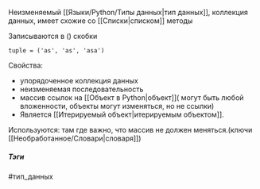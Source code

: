 Неизменяемый [[Языки/Python/Типы данных|тип данных]], коллекция данных, имеет схожие со [[Списки|списком]] методы

Записываются в () скобки
```
tuple = ('as', 'as', 'asa')

```

Свойства:
- упорядоченное коллекция данных
- неизменяемая последовательность
- массив ссылок на [[Объект в Python|объект]]( могут быть любой вложенности, объекты могут изменяться, но не ссылки)
- Является [[Итерируемый объект|итерируемым объектом]].


Используются: там где важно, что массив не должен меняться.(ключи [[Необработанное/Словари|словаря]])



##### Тэги
#тип_данных 

